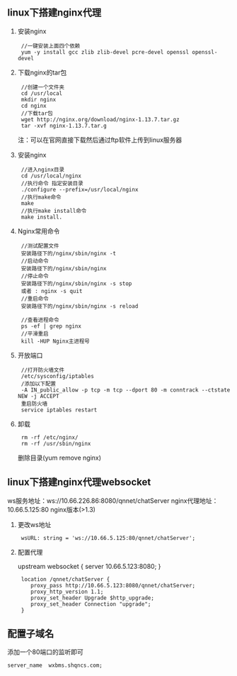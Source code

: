 ## linux下搭建nginx代理

1. 安装nginx

		//一键安装上面四个依赖
		yum -y install gcc zlib zlib-devel pcre-devel openssl openssl-devel

2. 下载nginx的tar包

		//创建一个文件夹
		cd /usr/local
		mkdir nginx
		cd nginx
		//下载tar包
		wget http://nginx.org/download/nginx-1.13.7.tar.gz
		tar -xvf nginx-1.13.7.tar.g

	注：可以在官网直接下载然后通过ftp软件上传到linux服务器

3. 安装nginx

		//进入nginx目录
		cd /usr/local/nginx
		//执行命令 指定安装目录
		./configure --prefix=/usr/local/nginx 
		//执行make命令
		make
		//执行make install命令
		make install.

4. Nginx常用命令

		//测试配置文件
		安装路径下的/nginx/sbin/nginx -t
		//启动命令
		安装路径下的/nginx/sbin/nginx
		//停止命令
		安装路径下的/nginx/sbin/nginx -s stop
		或者 : nginx -s quit
		//重启命令
		安装路径下的/nginx/sbin/nginx -s reload

		//查看进程命令
		ps -ef | grep nginx
		//平滑重启
		kill -HUP Nginx主进程号

5. 开放端口

		//打开防火墙文件
		/etc/sysconfig/iptables
		/添加以下配置
		-A IN_public_allow -p tcp -m tcp --dport 80 -m conntrack --ctstate NEW -j ACCEPT
		重启防火墙
		service iptables restart

6. 卸载

		rm -rf /etc/nginx/
		rm -rf /usr/sbin/nginx
	删除目录(yum remove nginx)

## linux下搭建nginx代理websocket

ws服务地址：ws://10.66.226.86:8080/qnnet/chatServer
nginx代理地址：10.66.5.125:80
nginx版本(>1.3)

1. 更改ws地址

		wsURL: string = 'ws://10.66.5.125:80/qnnet/chatServer';

2. 配置代理

    upstream websocket {
        server 10.66.5.123:8080;
    }
		
        location /qnnet/chatServer {
           proxy_pass http://10.66.5.123:8080/qnnet/chatServer;
           proxy_http_version 1.1;
           proxy_set_header Upgrade $http_upgrade;
           proxy_set_header Connection "upgrade";
        }

## 配置子域名

添加一个80端口的监听即可

	server_name  wxbms.shqncs.com;